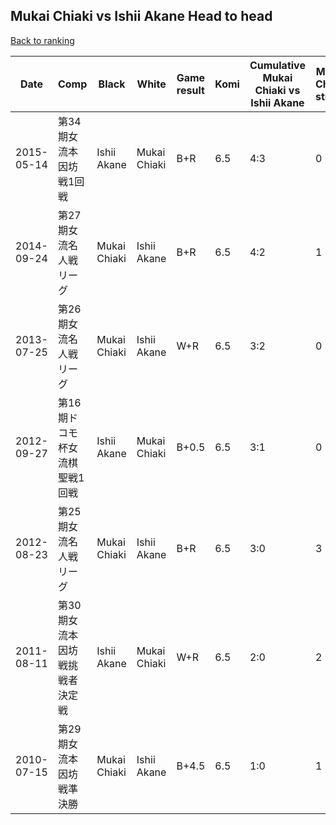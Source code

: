 ## Mukai Chiaki vs Ishii Akane Head to head

[Back to ranking](../../index.md)




| **Date** | **Comp** | **Black** | **White** | **Game result** | **Komi** | **Cumulative Mukai Chiaki vs Ishii Akane** | **Mukai Chiaki streak** | **Ishii Akane streak** | 
| --- | --- | --- | --- | --- | --- | --- | --- | --- |
| 2015-05-14 | 第34期女流本因坊戦1回戦 | Ishii Akane | Mukai Chiaki | B+R | 6.5 | 4:3 | 0 | 1 | 
| 2014-09-24 | 第27期女流名人戦リーグ | Mukai Chiaki | Ishii Akane | B+R | 6.5 | 4:2 | 1 | 0 | 
| 2013-07-25 | 第26期女流名人戦リーグ | Mukai Chiaki | Ishii Akane | W+R | 6.5 | 3:2 | 0 | 2 | 
| 2012-09-27 | 第16期ドコモ杯女流棋聖戦1回戦 | Ishii Akane | Mukai Chiaki | B+0.5 | 6.5 | 3:1 | 0 | 1 | 
| 2012-08-23 | 第25期女流名人戦リーグ | Mukai Chiaki | Ishii Akane | B+R | 6.5 | 3:0 | 3 | 0 | 
| 2011-08-11 | 第30期女流本因坊戦挑戦者決定戦 | Ishii Akane | Mukai Chiaki | W+R | 6.5 | 2:0 | 2 | 0 | 
| 2010-07-15 | 第29期女流本因坊戦準決勝 | Mukai Chiaki | Ishii Akane | B+4.5 | 6.5 | 1:0 | 1 | 0 |




